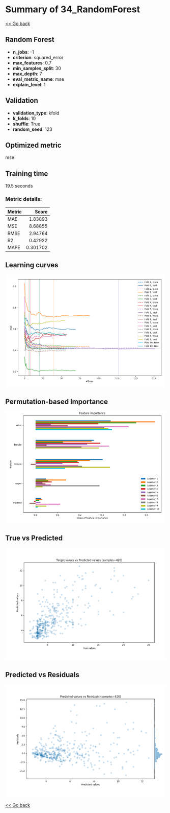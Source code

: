 # Summary of 34_RandomForest

[<< Go back](../README.md)


## Random Forest
- **n_jobs**: -1
- **criterion**: squared_error
- **max_features**: 0.7
- **min_samples_split**: 30
- **max_depth**: 7
- **eval_metric_name**: mse
- **explain_level**: 1

## Validation
 - **validation_type**: kfold
 - **k_folds**: 10
 - **shuffle**: True
 - **random_seed**: 123

## Optimized metric
mse

## Training time

19.5 seconds

### Metric details:
| Metric   |    Score |
|:---------|---------:|
| MAE      | 1.83893  |
| MSE      | 8.68855  |
| RMSE     | 2.94764  |
| R2       | 0.42922  |
| MAPE     | 0.301702 |



## Learning curves
![Learning curves](learning_curves.png)

## Permutation-based Importance
![Permutation-based Importance](permutation_importance.png)
## True vs Predicted

![True vs Predicted](true_vs_predicted.png)


## Predicted vs Residuals

![Predicted vs Residuals](predicted_vs_residuals.png)



[<< Go back](../README.md)

